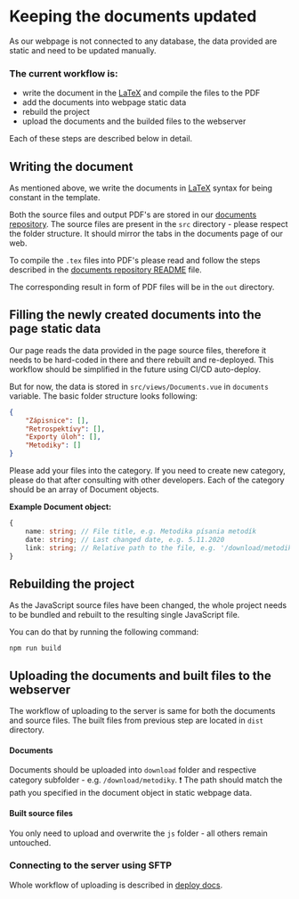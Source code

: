 # Keeping the documents updated

As our webpage is not connected to any database, the data provided are static and
need to be updated manually.

### The current workflow is:

-   write the document in the [LaTeX](https://www.latex-project.org/) and
    compile the files to the PDF
-   add the documents into webpage static data
-   rebuild the project
-   upload the documents and the builded files to the webserver

Each of these steps are described below in detail.

## Writing the document

As mentioned above, we write the documents in [LaTeX](https://www.latex-project.org/) syntax for being constant
in the template.

Both the source files and output PDF's are stored in our [documents repository](https://github.com/P3K-TEAM/documents).
The source files are present in the `src` directory - please respect the folder structure. It should mirror the tabs in the documents page of our web.

To compile the `.tex` files into PDF's please read and follow the steps described in the [documents repository README](https://github.com/P3K-TEAM/documents/blob/master/README.md) file.

The corresponding result in form of PDF files will be in the `out` directory.

## Filling the newly created documents into the page static data

Our page reads the data provided in the page source files, therefore it needs to be hard-coded in there
and there rebuilt and re-deployed. This workflow should be simplified in the future using CI/CD auto-deploy.

But for now, the data is stored in `src/views/Documents.vue` in `documents` variable.
The basic folder structure looks following:

```json
{
	"Zápisnice": [],
	"Retrospektívy": [],
	"Exporty úloh": [],
	"Metodiky": []
}
```

Please add your files into the category. If you need to create new category, please do that after consulting with other developers.
Each of the category should be an array of Document objects.

**Example Document object:**

```typescript
{
	name: string; // File title, e.g. Metodika písania metodík
	date: string; // Last changed date, e.g. 5.11.2020
	link: string; // Relative path to the file, e.g. '/download/metodiky/metodika-definition-of-done.pdf'
}
```

## Rebuilding the project

As the JavaScript source files have been changed, the whole project needs to be bundled and rebuilt to the
resulting single JavaScript file.

You can do that by running the following command:

```shell script
npm run build
```

## Uploading the documents and built files to the webserver

The workflow of uploading to the server is same for both the documents and source files.
The built files from previous step are located in `dist` directory.

#### Documents

Documents should be uploaded into `download` folder and respective category subfolder - e.g. `/download/metodiky`.
:exclamation: The path should match the path you specified in the document object in static webpage data.

#### Built source files

You only need to upload and overwrite the `js` folder - all others remain untouched.

### Connecting to the server using SFTP

Whole workflow of uploading is described in [deploy docs](./DEPLOY.md).

